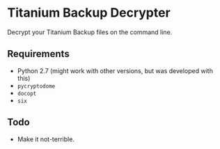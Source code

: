 Titanium Backup Decrypter
=========================

Decrypt your Titanium Backup files on the command line.

Requirements
------------

 * Python 2.7 (might work with other versions, but was developed with this)
 * `pycryptodome`
 * `docopt`
 * `six`


Todo
----

 * Make it not-terrible.
